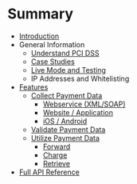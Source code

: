 # Summary

* [Introduction](README.md)
* General Information
   * [Understand PCI DSS](understand_pci_dss.md)
   * [Case Studies](sample_business_cases.md)
   * [Live Mode and Testing](live_mode-test.md)
   * IP Addresses and Whitelisting
* [Features](features.md)
   * [Collect Payment Data](collect_payment_data.md)
       * [Webservice (XML/SOAP)](webservice.md)
       * [Website / Application](website-application.md)
       * [iOS / Android](mobile-app.md)
   * [Validate Payment Data](validate.md)
   * [Utilize Payment Data](utilize.md)
       * [Forward](forward.md)
       * [Charge](charge.md)
       * [Retrieve](retrieve.md)
* [Full API Reference](full_api_reference.md)

